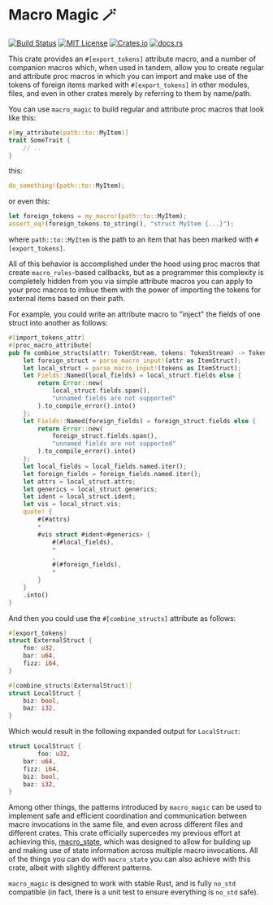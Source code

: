 # Macro Magic 🪄

[![Build Status](https://img.shields.io/github/actions/workflow/status/sam0x17/macro_magic/ci.yaml)](https://github.com/sam0x17/macro_magic/actions/workflows/ci.yaml?query=branch%3Amain)
[![MIT License](https://img.shields.io/github/license/sam0x17/macro_magic)](https://github.com/sam0x17/macro_magic/blob/main/LICENSE)
[![Crates.io](https://img.shields.io/crates/d/macro_magic)](https://crates.io/crates/macro_magic)
[![docs.rs](https://img.shields.io/docsrs/macro_magic?label=docs)](https://docs.rs/macro_magic/latest/macro_magic/)

This crate provides an `#[export_tokens]` attribute macro, and a number of companion macros
which, when used in tandem, allow you to create regular and attribute proc macros in which you
can import and make use of the tokens of foreign items marked with `#[export_tokens]` in other
modules, files, and even in other crates merely by referring to them by name/path.

You can use `macro_magic` to build regular and attribute proc macros that look like this:

```rust
#[my_attribute(path::to::MyItem)]
trait SomeTrait {
    // ..
}
```

this:

```rust
do_something!(path::to::MyItem);
```

or even this:

```rust
let foreign_tokens = my_macro!(path::to::MyItem);
assert_eq!(foreign_tokens.to_string(), "struct MyItem {...}");
```

where `path::to::MyItem` is the path to an item that has been marked with `#[export_tokens]`.

All of this behavior is accomplished under the hood using proc macros that create
`macro_rules`-based callbacks, but as a programmer this complexity is completely hidden from
you via simple attribute macros you can apply to your proc macros to imbue them with the power
of importing the tokens for external items based on their path.

For example, you could write an attribute macro to "inject" the fields of one struct into
another as follows:

```rust
#[import_tokens_attr]
#[proc_macro_attribute]
pub fn combine_structs(attr: TokenStream, tokens: TokenStream) -> TokenStream {
    let foreign_struct = parse_macro_input!(attr as ItemStruct);
    let local_struct = parse_macro_input!(tokens as ItemStruct);
    let Fields::Named(local_fields) = local_struct.fields else {
        return Error::new(
            local_struct.fields.span(),
            "unnamed fields are not supported"
        ).to_compile_error().into()
    };
    let Fields::Named(foreign_fields) = foreign_struct.fields else {
        return Error::new(
            foreign_struct.fields.span(),
            "unnamed fields are not supported"
        ).to_compile_error().into()
    };
    let local_fields = local_fields.named.iter();
    let foreign_fields = foreign_fields.named.iter();
    let attrs = local_struct.attrs;
    let generics = local_struct.generics;
    let ident = local_struct.ident;
    let vis = local_struct.vis;
    quote! {
        #(#attrs)
        *
        #vis struct #ident<#generics> {
            #(#local_fields),
            *
            ,
            #(#foreign_fields),
            *
        }
    }
    .into()
}
```

And then you could use the `#[combine_structs]` attribute as follows:

```rust
#[export_tokens]
struct ExternalStruct {
    foo: u32,
    bar: u64,
    fizz: i64,
}

#[combine_structs(ExternalStruct)]
struct LocalStruct {
    biz: bool,
    baz: i32,
}
```

Which would result in the following expanded output for `LocalStruct`:

```rust
struct LocalStruct {
        foo: u32,
    bar: u64,
    fizz: i64,
    biz: bool,
    baz: i32,
}
```

Among other things, the patterns introduced by `macro_magic` can be used to implement safe and
efficient coordination and communication between macro invocations in the same file, and even
across different files and different crates. This crate officially supercedes my previous
effort at achieving this, [macro_state](https://crates.io/crates/macro_state), which was
designed to allow for building up and making use of state information across multiple macro
invocations. All of the things you can do with `macro_state` you can also achieve with this
crate, albeit with slightly different patterns.

`macro_magic` is designed to work with stable Rust, and is fully `no_std` compatible (in fact,
there is a unit test to ensure everything is `no_std` safe).
